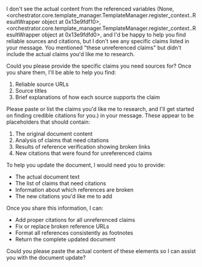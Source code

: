 I don't see the actual content from the referenced variables (None, <orchestrator.core.template_manager.TemplateManager.register_context.<locals>.ResultWrapper object at 0x13e9fdf10>, <orchestrator.core.template_manager.TemplateManager.register_context.<locals>.ResultWrapper object at 0x13e9fdfd0>, and I'd be happy to help you find reliable sources and citations, but I don't see any specific claims listed in your message. You mentioned "these unreferenced claims" but didn't include the actual claims you'd like me to research.

Could you please provide the specific claims you need sources for? Once you share them, I'll be able to help you find:

1. Reliable source URLs
2. Source titles
3. Brief explanations of how each source supports the claim

Please paste or list the claims you'd like me to research, and I'll get started on finding credible citations for you.) in your message. These appear to be placeholders that should contain:

1. The original document content
2. Analysis of claims that need citations
3. Results of reference verification showing broken links
4. New citations that were found for unreferenced claims

To help you update the document, I would need you to provide:

- The actual document text
- The list of claims that need citations
- Information about which references are broken
- The new citations you'd like me to add

Once you share this information, I can:
- Add proper citations for all unreferenced claims
- Fix or replace broken reference URLs
- Format all references consistently as footnotes
- Return the complete updated document

Could you please paste the actual content of these elements so I can assist you with the document update?